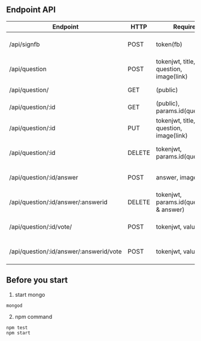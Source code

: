 ## Endpoint API
| Endpoint       | HTTP   | Require                  | Description         |
|----------------|--------|--------------------------|---------------------|
| /api/signfb    | POST   | token(fb)                | get token & store to database |
| /api/question  | POST   | tokenjwt, title, question, image(link) | post new question |
| /api/question/ | GET    | (public)                 | get all question |
| /api/question/:id | GET | (public), params.id(question) | get specific question |
| /api/question/:id | PUT | tokenjwt, title, question, image(link) | edit specific question |
| /api/question/:id | DELETE | tokenjwt, params.id(question) | delete specific question |
| /api/question/:id/answer | POST | answer, image(link) | answer specific question |
| /api/question/:id/answer/:answerid | DELETE | tokenjwt, params.id(question & answer) | delete answer |
| /api/question/:id/vote/ | POST | tokenjwt, value | give vote specific question |
| /api/question/:id/answer/:answerid/vote | POST | tokenjwt, value | give vote specific answer |


## Before you start
1. start mongo
```
mongod
```
2. npm command
```
npm test
npm start
```
